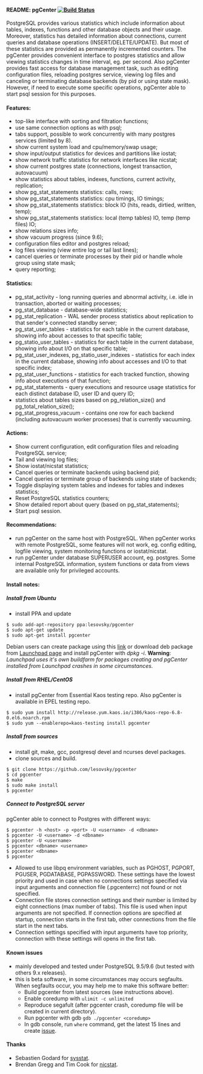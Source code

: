 #### README: pgCenter [![Build Status](https://travis-ci.org/lesovsky/pgcenter.svg)](https://travis-ci.org/lesovsky/pgcenter)

PostgreSQL provides various statistics which include information about tables, indexes, functions and other database objects and their usage. Moreover, statistics has detailed information about connections, current queries and database operations (INSERT/DELETE/UPDATE). But most of these statistics are provided as permanently incremented counters. The pgCenter provides convenient interface to postgres statistics and allow viewing statistics changes in time interval, eg. per second. Also pgCenter provides fast access for database management task, such as editing configuration files, reloading postgres service, viewing log files and canceling or terminating database backends (by pid or using state mask). However, if need to execute some specific operations, pgCenter able to start psql session for this purposes.

#### Features:
- top-like interface with sorting and filtration functions;
- use same connection options as with psql;
- tabs support, possible to work concurrently with many postgres services (limited by 8).
- show current system load and cpu/memory/swap usage;
- show input/output statistics for devices and partitions like iostat;
- show network traffic statistics for network interfaces like nicstat;
- show current postgres state (connections, longest transaction, autovacuum)
- show statistics about tables, indexes, functions, current activity, replication;
- show pg_stat_statements statistics: calls, rows;
- show pg_stat_statements statistics: cpu timings, IO timings;
- show pg_stat_statements statistics: block IO (hits, reads, dirtied, written, temp);
- show pg_stat_statements statistics: local (temp tables) IO, temp (temp files) IO;
- show relations sizes info;
- show vacuum progress (since 9.6);
- configuration files editor and postgres reload;
- log files viewing (view entire log or tail last lines);
- cancel queries or terminate processes by their pid or handle whole group using state mask;
- query reporting;

#### Statistics:
- pg_stat_activity - long running queries and abnormal activity, i.e. idle in transaction, aborted or waiting processes;
- pg_stat_database - database-wide statistics;
- pg_stat_replication - WAL sender process statistics about replication to that sender's connected standby server;
- pg_stat_user_tables - statistics for each table in the current database, showing info about accesses to that specific table;
- pg_statio_user_tables - statistics for each table in the current database, showing info about I/O on that specific table;
- pg_stat_user_indexes, pg_statio_user_indexes - statistics for each index in the current database, showing info about accesses and I/O to that specific index;
- pg_stat_user_functions -  statistics for each tracked function, showing info about executions of that function;
- pg_stat_statements - query executions and resource usage statistics for each distinct database ID, user ID and query ID;
- statistics about tables sizes based on pg_relation_size() and pg_total_relation_size();
- pg_stat_progress_vacuum - contains one row for each backend (including autovacuum worker processes) that is currently vacuuming.

#### Actions:
- Show current configuration, edit configuration files and reloading PostgreSQL service;
- Tail and viewing log files;
- Show iostat/nicstat statistics;
- Cancel queries or terminate backends using backend pid;
- Cancel queries or terminate group of backends using state of backends;
- Toggle displaying system tables and indexes for tables and indexes statistics;
- Reset PostgreSQL statistics counters;
- Show detailed report about query (based on pg_stat_statements);
- Start psql session.

#### Recommendations:
- run pgCenter on the same host with PostgreSQL. When pgCenter works with remote PostgreSQL, some features will not work, eg. config editing, logfile viewing, system monitoring functions or iostat/nicstat.
- run pgCenter under database SUPERUSER account, eg. postgres. Some internal PostgreSQL information, system functions or data from views are available only for privileged accounts.

#### Install notes:

##### Install from Ubuntu
- install PPA and update
```
$ sudo add-apt-repository ppa:lesovsky/pgcenter
$ sudo apt-get update
$ sudo apt-get install pgcenter
```
Debian users can create package using this [link](https://wiki.debian.org/CreatePackageFromPPA) or download deb package from [Launchpad page](https://launchpad.net/~lesovsky/+archive/ubuntu/pgcenter/+packages) and install pgCenter with *dpkg -i*.
**Warning**: *Launchpad uses it's own buildfarm for packages creating and pgCenter installed from Launchpad crashes in some circumstances.*

##### Install from RHEL/CentOS
- install pgCenter from Essential Kaos testing repo. Also pgCenter is available in EPEL testing repo.
```
$ sudo yum install http://release.yum.kaos.io/i386/kaos-repo-6.8-0.el6.noarch.rpm
$ sudo yum --enablerepo=kaos-testing install pgcenter
```

##### Install from sources
- install git, make, gcc, postgresql devel and ncurses devel packages.
- clone sources and build.
```
$ git clone https://github.com/lesovsky/pgcenter
$ cd pgcenter
$ make
$ sudo make install
$ pgcenter
```

##### Connect to PostgreSQL server #####
pgCenter able to connect to Postgres with different ways:
```
$ pgcenter -h <host> -p <port> -U <username> -d <dbname>
$ pgcenter -U <username> -d <dbname>
$ pgcenter -U <username>
$ pgcenter <dbname> <username>
$ pgcenter <dbname>
$ pgcenter
```
- Allowed to use libpq environment variables, such as PGHOST, PGPORT, PGUSER, PGDATABASE, PGPASSWORD. These settings have the lowest priority and used in case when no connections settings specified via input arguments and connection file (.pgcenterrc) not found or not specified.
- Connection file stores connection settings and their number is limited by eight connections (max number of tabs). This file is used when input arguments are not specified. If connection options are specified at startup, connection starts in the first tab, other connections from the file start in the next tabs.
- Connection settings specified with input arguments have top priority, connection with these settings will opens in the first tab.

#### Known issues
- mainly developed and tested under PostgreSQL 9.5/9.6 (but tested with others 9.x releases).
- this is beta software, in some circumstances may occurs segfaults. When segfaults occur, you may help me to make this software better:
  - Build pgcenter from latest sources (see instructions above).
  - Enable coredump with ```ulimit -c unlimited```
  - Reproduce segafult (after pgcenter crash, coredump file will be created in current directory).
  - Run pgcenter with gdb ```gdb ./pgcenter <coredump>```
  - In gdb console, run ```where``` command, get the latest 15 lines and create [issue](https://github.com/lesovsky/pgcenter/issues).

#### Thanks
- Sebastien Godard for [sysstat](https://github.com/sysstat/sysstat).
- Brendan Gregg and Tim Cook for [nicstat](http://sourceforge.net/projects/nicstat/).
